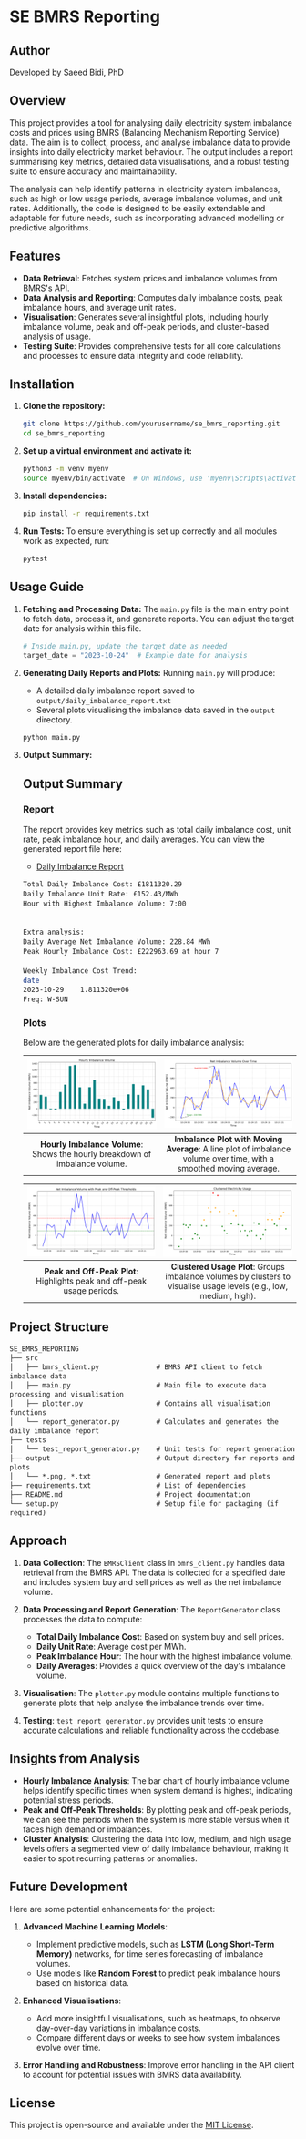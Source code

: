 
# SE BMRS Reporting

## Author
Developed by Saeed Bidi, PhD

## Overview

This project provides a tool for analysing daily electricity system imbalance costs and prices using BMRS (Balancing Mechanism Reporting Service) data. The aim is to collect, process, and analyse imbalance data to provide insights into daily electricity market behaviour. The output includes a report summarising key metrics, detailed data visualisations, and a robust testing suite to ensure accuracy and maintainability.

The analysis can help identify patterns in electricity system imbalances, such as high or low usage periods, average imbalance volumes, and unit rates. Additionally, the code is designed to be easily extendable and adaptable for future needs, such as incorporating advanced modelling or predictive algorithms.

## Features

- **Data Retrieval**: Fetches system prices and imbalance volumes from BMRS's API.
- **Data Analysis and Reporting**: Computes daily imbalance costs, peak imbalance hours, and average unit rates.
- **Visualisation**: Generates several insightful plots, including hourly imbalance volume, peak and off-peak periods, and cluster-based analysis of usage.
- **Testing Suite**: Provides comprehensive tests for all core calculations and processes to ensure data integrity and code reliability.

## Installation

1. **Clone the repository:**
   ```bash
   git clone https://github.com/yourusername/se_bmrs_reporting.git
   cd se_bmrs_reporting
   ```

2. **Set up a virtual environment and activate it:**
   ```bash
   python3 -m venv myenv
   source myenv/bin/activate  # On Windows, use 'myenv\Scripts\activate'
   ```

3. **Install dependencies:**
   ```bash
   pip install -r requirements.txt
   ```

4. **Run Tests:**
   To ensure everything is set up correctly and all modules work as expected, run:
   ```bash
   pytest
   ```

## Usage Guide

1. **Fetching and Processing Data:**
   The `main.py` file is the main entry point to fetch data, process it, and generate reports. You can adjust the target date for analysis within this file. 

   ```python
   # Inside main.py, update the target_date as needed
   target_date = "2023-10-24"  # Example date for analysis
   ```

2. **Generating Daily Reports and Plots:**
   Running `main.py` will produce:
   - A detailed daily imbalance report saved to `output/daily_imbalance_report.txt`
   - Several plots visualising the imbalance data saved in the `output` directory.

   ```bash
   python main.py
   ```

3. **Output Summary:**

   ## Output Summary

   ### Report
   The report provides key metrics such as total daily imbalance cost, unit rate, peak imbalance hour, and daily averages. You can view the generated report file here:

   - [Daily Imbalance Report](output/daily_imbalance_report.txt)

   ```bash
   Total Daily Imbalance Cost: £1811320.29
   Daily Imbalance Unit Rate: £152.43/MWh
   Hour with Highest Imbalance Volume: 7:00


   Extra analysis:
   Daily Average Net Imbalance Volume: 228.84 MWh
   Peak Hourly Imbalance Cost: £222963.69 at hour 7

   Weekly Imbalance Cost Trend:
   date
   2023-10-29    1.811320e+06
   Freq: W-SUN

   ```

   ### Plots

   Below are the generated plots for daily imbalance analysis:

   | ![Hourly Imbalance Volume](output/hourly_imbalance_volume.png) | ![Imbalance Plot with Moving Average](output/imbalance_plot_with_moving_average.png) |
   | :-------------------------------------------------------------: | :-------------------------------------------------------------: |
   | **Hourly Imbalance Volume**: Shows the hourly breakdown of imbalance volume. | **Imbalance Plot with Moving Average**: A line plot of imbalance volume over time, with a smoothed moving average. |

   | ![Peak and Off-Peak Plot](output/peak_off_peak_plot.png)       | ![Clustered Usage Plot](output/clustered_usage_plot.png)       |
   | :------------------------------------------------------------: | :-------------------------------------------------------------: |
   | **Peak and Off-Peak Plot**: Highlights peak and off-peak usage periods. | **Clustered Usage Plot**: Groups imbalance volumes by clusters to visualise usage levels (e.g., low, medium, high). |
  

## Project Structure

```
SE_BMRS_REPORTING
├── src
│   ├── bmrs_client.py              # BMRS API client to fetch imbalance data
│   ├── main.py                     # Main file to execute data processing and visualisation
│   ├── plotter.py                  # Contains all visualisation functions
│   └── report_generator.py         # Calculates and generates the daily imbalance report
├── tests
│   └── test_report_generator.py    # Unit tests for report generation
├── output                          # Output directory for reports and plots
│   └── *.png, *.txt                # Generated report and plots
├── requirements.txt                # List of dependencies
├── README.md                       # Project documentation
└── setup.py                        # Setup file for packaging (if required)
```

## Approach

1. **Data Collection**: The `BMRSClient` class in `bmrs_client.py` handles data retrieval from the BMRS API. The data is collected for a specified date and includes system buy and sell prices as well as the net imbalance volume.

2. **Data Processing and Report Generation**: The `ReportGenerator` class processes the data to compute:
   - **Total Daily Imbalance Cost**: Based on system buy and sell prices.
   - **Daily Unit Rate**: Average cost per MWh.
   - **Peak Imbalance Hour**: The hour with the highest imbalance volume.
   - **Daily Averages**: Provides a quick overview of the day's imbalance volume.

3. **Visualisation**: The `plotter.py` module contains multiple functions to generate plots that help analyse the imbalance trends over time.

4. **Testing**: `test_report_generator.py` provides unit tests to ensure accurate calculations and reliable functionality across the codebase.

## Insights from Analysis

- **Hourly Imbalance Analysis**: The bar chart of hourly imbalance volume helps identify specific times when system demand is highest, indicating potential stress periods.
- **Peak and Off-Peak Thresholds**: By plotting peak and off-peak periods, we can see the periods when the system is more stable versus when it faces high demand or imbalances.
- **Cluster Analysis**: Clustering the data into low, medium, and high usage levels offers a segmented view of daily imbalance behaviour, making it easier to spot recurring patterns or anomalies.

## Future Development

Here are some potential enhancements for the project:

1. **Advanced Machine Learning Models**: 
   - Implement predictive models, such as **LSTM (Long Short-Term Memory)** networks, for time series forecasting of imbalance volumes.
   - Use models like **Random Forest** to predict peak imbalance hours based on historical data.

2. **Enhanced Visualisations**: 
   - Add more insightful visualisations, such as heatmaps, to observe day-over-day variations in imbalance costs.
   - Compare different days or weeks to see how system imbalances evolve over time.

3. **Error Handling and Robustness**: Improve error handling in the API client to account for potential issues with BMRS data availability.

## **License**
This project is open-source and available under the [MIT License](LICENSE).


